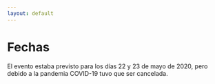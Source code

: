 ```yaml
---
layout: default
---
```


# Fechas

El evento estaba previsto para los días 22 y 23 de mayo de 2020, pero debido a la pandemia COVID-19 tuvo que
ser cancelada.
